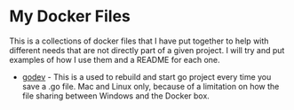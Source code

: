 # My Docker Files
This is a collections of docker files that I have put together to help with
different needs that are not directly part of a given project.  I will try and
put examples of how I use them and a README for each one.

* [godev](https://hub.docker.com/r/bzvestey/godev/) - This is a used to rebuild
and start go project every time you save a .go file.  Mac and Linux only,
because of a limitation on how the file sharing between Windows and the Docker
box.
